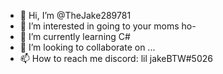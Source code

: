 - 👋 Hi, I’m @TheJake289781
- 👀 I’m interested in going to your moms ho-
- 🌱 I’m currently learning C#
- 💞️ I’m looking to collaborate on ...
- 📫 How to reach me discord: lil jakeBTW#5026

<!---
TheJake289781/TheJake289781 is a ✨ special ✨ repository because its `README.md` (this file) appears on your GitHub profile.
You can click the Preview link to take a look at your changes.
--->
